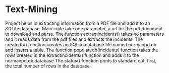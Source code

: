 # Text-Mining
Project helps in extracting information from a PDF file and add it to an SQLite database.
Main code take one parameter, a url for the pdf document to download and parse.
The function extractincidents() takes no parameters and it reads data from the pdf files and extracts the incidents.
The createdb() function creates an SQLite database file named normanpd.db and inserts a table.
The function populatedb(incidents) function takes the rows created in the extractincidents() 
function and adds it to the normanpd.db database
The status() function prints to standard out, first, the total number of rows in the database

